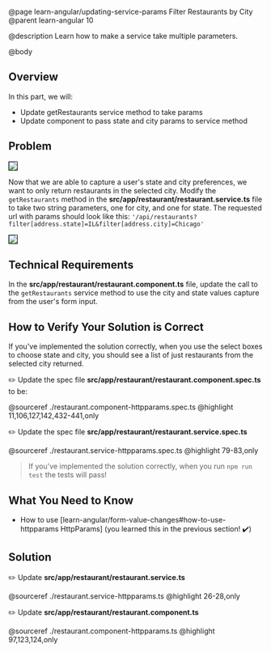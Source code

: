 @page learn-angular/updating-service-params Filter Restaurants by City
@parent learn-angular 10

@description Learn  how to make a service take multiple parameters.

@body

## Overview

In this part, we will:

- Update getRestaurants service method to take params
- Update component to pass state and city params to service method

## Problem

<img src="../static/img/angular/10-updating-service-params/before.png"
  style="border: solid 1px black; max-width: 400px;"/>

Now that we are able to capture a user's state and city preferences, we want to only return restaurants in the selected city. Modify the `getRestaurants` method in the __src/app/restaurant/restaurant.service.ts__ file to take two string parameters, one for city, and one for state. The requested url with params should look like this: `'/api/restaurants?filter[address.state]=IL&filter[address.city]=Chicago'`

<img src="../static/img/angular/10-updating-service-params/after.png"
  style="border: solid 1px black; max-width: 400px;"/>

## Technical Requirements

In the __src/app/restaurant/restaurant.component.ts__ file, update the call to the `getRestaurants` service method to use the city and state values capture from the user's form input.

## How to Verify Your Solution is Correct

If you've implemented the solution correctly, when you use the select boxes to choose state and city, you should see a list of just restaurants from the selected city returned.

✏️ Update the spec file  __src/app/restaurant/restaurant.component.spec.ts__ to be:

@sourceref ./restaurant.component-httpparams.spec.ts
@highlight 11,106,127,142,432-441,only

✏️ Update the spec file __src/app/restaurant/restaurant.service.spec.ts__

@sourceref ./restaurant.service-httpparams.spec.ts
@highlight 79-83,only

> If you've implemented the solution correctly, when you run `npm run test` the tests will pass!

## What You Need to Know

- How to use [learn-angular/form-value-changes#how-to-use-httpparams HttpParams] (you learned this in the previous section! ✔️)

## Solution

✏️ Update __src/app/restaurant/restaurant.service.ts__

@sourceref ./restaurant.service-httpparams.ts
@highlight 26-28,only

✏️ Update __src/app/restaurant/restaurant.component.ts__

@sourceref ./restaurant.component-httpparams.ts
@highlight 97,123,124,only
